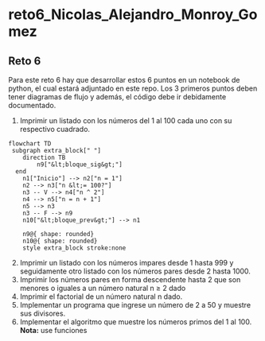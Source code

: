 # reto6_Nicolas_Alejandro_Monroy_Gomez

## Reto 6
Para este reto 6 hay que desarrollar estos 6 puntos en un notebook de python, el cual estará adjuntado en este repo. Los 3 primeros puntos deben tener diagramas de flujo y además, el código debe ir debidamente documentado.


1. Imprimir un listado con los números del 1 al 100 cada uno con su respectivo cuadrado.
``` mermaid
flowchart TD
 subgraph extra_block[" "]
    direction TB
        n9["&lt;bloque_sig&gt;"]
  end
    n1["Inicio"] --> n2["n = 1"]
    n2 --> n3["n &lt;= 100?"]
    n3 -- V --> n4["n ^ 2"]
    n4 --> n5["n = n + 1"]
    n5 --> n3
    n3 -- F --> n9
    n10["&lt;bloque_prev&gt;"] --> n1

    n9@{ shape: rounded}
    n10@{ shape: rounded}
    style extra_block stroke:none
```


2.  Imprimir un listado con los números impares desde 1 hasta 999 y seguidamente otro listado con los números pares desde 2 hasta 1000.
3.  Imprimir los números pares en forma descendente hasta 2 que son menores o iguales a un número natural n ≥ 2 dado
4. Imprimir el factorial de un número natural n dado.
5. Implementar un programa que ingrese un número de 2 a 50 y muestre sus divisores.
6. Implementar el algoritmo que muestre los números primos del 1 al 100. **Nota:** use funciones
